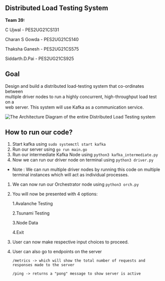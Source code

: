 ## Distributed Load Testing System

**Team 39:**

C Ujwal - PES2UG21CS131

Charan S Gowda - PES2UG21CS140

Thaksha Ganesh - PES2UG21CS575

Siddarth.D.Pai - PES2UG21CS925

## Goal

Design and build a distributed load-testing system that co-ordinates between  
multiple driver nodes to run a highly concurrent, high-throughput load test on a  
web server. This system will use Kafka as a communication service.

![The Architecture Diagram of the entire Distributed Load Testing system](https://i.imgur.com/dEAZWyX.png)

## How to run our code?

1. Start kafka using `sudo systemctl start kafka`
2. Run our server using `go run main.go`
3. Run our intermediate Kafka Node using `python3 kafka_intermediate.py`
4. Now we can run our driver node on terminal using `python3 driver.py`

- Note : We can run multiple driver nodes by running this code on multiple terminal instances which will act as individual processes.

1. We can now run our Orchestrator node using `python3 orch.py`
2. You will now be presented with 4 options:

   1.Avalanche Testing

   2.Tsunami Testing

   3.Node Data

   4.Exit

3. User can now make respective input choices to proceed.

4. User can also go to endpoints on the server

   `/metrics -> which will show the total number of requests and responses made to the server`

   `/ping -> returns a "pong" message to show server is active`
